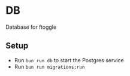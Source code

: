 # DB

Database for ftoggle

## Setup

- Run `bun run db` to start the Postgres service
- Run `bun run migrations:run`

